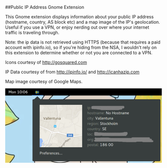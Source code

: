 
##Public IP Address Gnome Extension

This Gnome extension displays information about your public IP address (hostname, country, AS block etc) and a map image of the IP's geolocation. Useful if you use a VPN, or enjoy nerding out over where your internet traffic is traveling through.

Note: the ip data is not retrieved using HTTPS (because that requires a paid account with ipinfo.io), so if you're hiding from the NSA, I wouldn't rely on this extension to determine whether or not you are connected to a VPN.

Icons courtesy of http://gosquared.com

IP Data courtesy of from http://ipinfo.io/ and http://icanhazip.com

Map image courtesy of Google Maps.

![screenshot](https://raw.githubusercontent.com/growing/files/master/screenshot.png)
